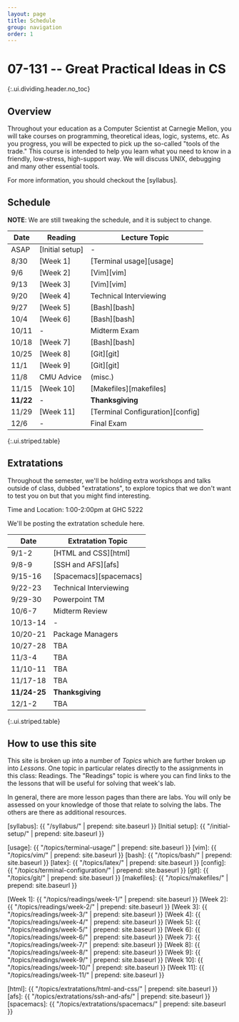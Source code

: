 ```yaml
---
layout: page
title: Schedule
group: navigation
order: 1
---
```


# 07-131 -- Great Practical Ideas in CS
{:.ui.dividing.header.no_toc}

## Overview

Throughout your education as a Computer Scientist at Carnegie Mellon, you will
take courses on programming, theoretical ideas, logic, systems, etc. As you
progress, you will be expected to pick up the so-called "tools of the trade."
This course is intended to help you learn what you need to know in a friendly,
low-stress, high-support way. We will discuss UNIX, debugging and many
other essential tools.

For more information, you should checkout the [syllabus].


## Schedule

**NOTE**: We are still tweaking the schedule, and it is subject to change.

| Date      | Reading         | Lecture Topic                    |
| ----      | -------         | -------------                    |
| ASAP      | [Initial setup] | -                                |
| 8/30      | [Week 1]        | [Terminal usage][usage]          |
| 9/6       | [Week 2]        | [Vim][vim]                       |
| 9/13      | [Week 3]        | [Vim][vim]                       |
| 9/20      | [Week 4]        | Technical Interviewing           |
| 9/27      | [Week 5]        | [Bash][bash]                     |
| 10/4      | [Week 6]        | [Bash][bash]                     |
| 10/11     | -               | Midterm Exam                     |
| 10/18     | [Week 7]        | [Bash][bash]                     |
| 10/25     | [Week 8]        | [Git][git]                       |
| 11/1      | [Week 9]        | [Git][git]                       |
| 11/8      | CMU Advice      | (misc.)                          |
| 11/15     | [Week 10]       | [Makefiles][makefiles]           |
| __11/22__ | -               | __Thanksgiving__                 |
| 11/29     | [Week 11]       | [Terminal Configuration][config] |
| 12/6      | -               | Final Exam                       |
{:.ui.striped.table}

## Extratations

Throughout the semester, we'll be holding extra workshops and talks outside of
class, dubbed "extratations", to explore topics that we don't want to test you
on but that you might find interesting.

Time and Location: 1:00-2:00pm at GHC 5222

We'll be posting the extratation schedule here.

| Date         | Extratation Topic      |
| ----         | -----                  |
| 9/1-2        | [HTML and CSS][html]   |
| 9/8-9        | [SSH and AFS][afs]     |
| 9/15-16      | [Spacemacs][spacemacs] |
| 9/22-23      | Technical Interviewing |
| 9/29-30      | Powerpoint TM          |
| 10/6-7       | Midterm Review         |
| 10/13-14     | -                      |
| 10/20-21     | Package Managers       |
| 10/27-28     | TBA                    |
| 11/3-4       | TBA                    |
| 11/10-11     | TBA                    |
| 11/17-18     | TBA                    |
| __11/24-25__ | __Thanksgiving__       |
| 12/1-2       | TBA                    |
{:.ui.striped.table}


## How to use this site

This site is broken up into a number of _Topics_ which are further broken up
into _Lessons_. One topic in particular relates directly to the assignments in
this class: Readings. The "Readings" topic is where you can find links to
the the lessons that will be useful for solving that week's lab.

In general, there are more lesson pages than there are labs. You will only be
assessed on your knowledge of those that relate to solving the labs. The others
are there as additional resources.



[syllabus]: {{ "/syllabus/" | prepend: site.baseurl }}
[Initial setup]: {{ "/initial-setup/" | prepend: site.baseurl }}

[usage]:     {{ "/topics/terminal-usage/"         | prepend: site.baseurl }}
[vim]:       {{ "/topics/vim/"                    | prepend: site.baseurl }}
[bash]:      {{ "/topics/bash/"                   | prepend: site.baseurl }}
[latex]:     {{ "/topics/latex/"                  | prepend: site.baseurl }}
[config]:    {{ "/topics/terminal-configuration/" | prepend: site.baseurl }}
[git]:       {{ "/topics/git/"                    | prepend: site.baseurl }}
[makefiles]: {{ "/topics/makefiles/"              | prepend: site.baseurl }}

[Week 1]:  {{ "/topics/readings/week-1/"  | prepend: site.baseurl }}
[Week 2]:  {{ "/topics/readings/week-2/"  | prepend: site.baseurl }}
[Week 3]:  {{ "/topics/readings/week-3/"  | prepend: site.baseurl }}
[Week 4]:  {{ "/topics/readings/week-4/"  | prepend: site.baseurl }}
[Week 5]:  {{ "/topics/readings/week-5/"  | prepend: site.baseurl }}
[Week 6]:  {{ "/topics/readings/week-6/"  | prepend: site.baseurl }}
[Week 7]:  {{ "/topics/readings/week-7/"  | prepend: site.baseurl }}
[Week 8]:  {{ "/topics/readings/week-8/"  | prepend: site.baseurl }}
[Week 9]:  {{ "/topics/readings/week-9/"  | prepend: site.baseurl }}
[Week 10]: {{ "/topics/readings/week-10/" | prepend: site.baseurl }}
[Week 11]: {{ "/topics/readings/week-11/" | prepend: site.baseurl }}

[html]: {{ "/topics/extratations/html-and-css/" | prepend: site.baseurl }}
[afs]: {{ "/topics/extratations/ssh-and-afs/" | prepend: site.baseurl }}
[spacemacs]: {{ "/topics/extratations/spacemacs/" | prepend: site.baseurl }}

